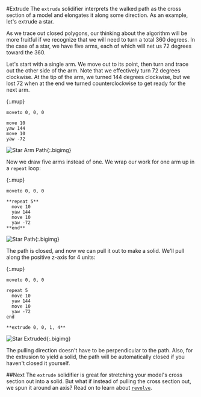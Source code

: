 #Extrude
The `extrude` solidifier interprets the walked path as the cross section of a model and elongates it along some direction. As an example, let's extrude a star.

As we trace out closed polygons, our thinking about the algorithm will be more fruitful if we recognize that we will need to turn a total 360 degrees. In the case of a star, we have five arms, each of which will net us 72 degrees toward the 360.

Let's start with a single arm. We move out to its point, then turn and trace out the other side of the arm. Note that we effectively turn 72 degrees clockwise. At the tip of the arm, we turned 144 degrees clockwise, but we lost 72 when at the end we turned counterclockwise to get ready for the next arm.

{:.mup}
~~~
moveto 0, 0, 0

move 10
yaw 144
move 10
yaw -72
~~~

![Star Arm Path](images/star_arm_path.png){:.bigimg}

Now we draw five arms instead of one. We wrap our work for one arm up in a `repeat` loop:

{:.mup}
~~~
moveto 0, 0, 0

**repeat 5**
  move 10
  yaw 144
  move 10
  yaw -72
**end**
~~~

![Star Path](images/star_path.png){:.bigimg}

The path is closed, and now we can pull it out to make a solid. We'll pull along the positive z-axis for 4 units:

{:.mup}
~~~
moveto 0, 0, 0

repeat 5
  move 10
  yaw 144
  move 10
  yaw -72
end

**extrude 0, 0, 1, 4**
~~~

![Star Extruded](images/star_extruded.png){:.bigimg}

The pulling direction doesn't have to be perpendicular to the path. Also, for the extrusion to yield a solid, the path will be automatically closed if you haven't closed it yourself.

##Next
The `extrude` solidifier is great for stretching your model's cross section out into a solid. But what if instead of pulling the cross section out, we spun it around an axis? Read on to learn about [`revolve`](revolve.html).
